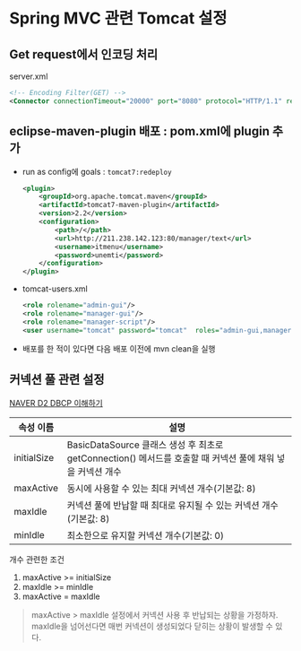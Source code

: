 # Spring MVC 관련 Tomcat 설정

## Get request에서 인코딩 처리

server.xml

```xml
<!-- Encoding Filter(GET) -->
<Connector connectionTimeout="20000" port="8080" protocol="HTTP/1.1" redirectPort="8443" URIEncoding="UTF-8"/>
```

## eclipse-maven-plugin 배포 : pom.xml에 plugin 추가

- run as config에 goals : `tomcat7:redeploy`

  ```xml
  <plugin>
      <groupId>org.apache.tomcat.maven</groupId>
      <artifactId>tomcat7-maven-plugin</artifactId>
      <version>2.2</version>
      <configuration>
          <path>/</path>
          <url>http://211.238.142.123:80/manager/text</url>
          <username>itmenu</username>
          <password>unemti</password>
      </configuration>
  </plugin>
  ```

- tomcat-users.xml
  ```xml
  <role rolename="admin-gui"/>
  <role rolename="manager-gui"/>
  <role rolename="manager-script"/>
  <user username="tomcat" password="tomcat"  roles="admin-gui,manager-gui,manager-script" />
  ```

- 배포를 한 적이 있다면 다음 배포 이전에 mvn clean을 실행

## 커넥션 풀 관련 설정

[NAVER D2 DBCP 이해하기](http://d2.naver.com/helloworld/5102792)

속성 이름 | 설명
--- | ---
initialSize | BasicDataSource 클래스 생성 후 최초로 getConnection() 메서드를 호출할 때 커넥션 풀에 채워 넣을 커넥션 개수
maxActive |동시에 사용할 수 있는 최대 커넥션 개수(기본값: 8)
maxIdle | 커넥션 풀에 반납할 때 최대로 유지될 수 있는 커넥션 개수(기본값: 8)
minIdle | 최소한으로 유지할 커넥션 개수(기본값: 0)

개수 관련한 조건

1. maxActive >= initialSize
1. maxIdle >= minIdle
1. maxActive = maxIdle

> maxActive > maxIdle 설정에서 커넥션 사용 후 반납되는 상황을 가정하자. maxIdle을 넘어선다면 매번 커넥션이 생성되었다 닫히는 상황이 발생할 수 있다.